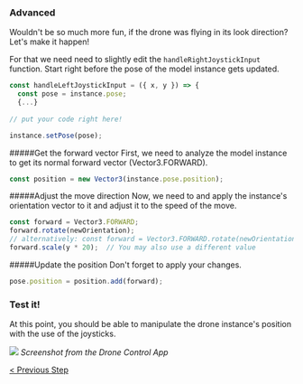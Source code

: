 ### Advanced
Wouldn't be so much more fun, if the drone was flying in its look direction? Let's make it happen!

For that we need need to slightly edit the `handleRightJoystickInput` function.
Start right before the pose of the model instance gets updated.
```js
const handleLeftJoystickInput = ({ x, y }) => {
  const pose = instance.pose;
  {...}
  
// put your code right here!

instance.setPose(pose);
```
#####Get the forward vector
First, we need to analyze the model instance to get its normal forward vector (Vector3.FORWARD).

```js
const position = new Vector3(instance.pose.position);
```
#####Adjust the move direction
Now, we need to and apply the instance's orientation vector to it and adjust it to the speed of the move.

```js
const forward = Vector3.FORWARD;
forward.rotate(newOrientation);
// alternatively: const forward = Vector3.FORWARD.rotate(newOrientation);
forward.scale(y * 20);  // You may also use a different value
```
#####Update the position
Don't forget to apply your changes.

```js
pose.position = position.add(forward);
```

### Test it!

At this point, you should be able to manipulate the drone instance's position with the use of the joysticks.

![](/assets/drone-phone-step3-v02-web.jpg)
_Screenshot from the Drone Control App_

[< Previous Step](tutorials/tutorials--drone/tutorials--drone--04--joysticks.md)


